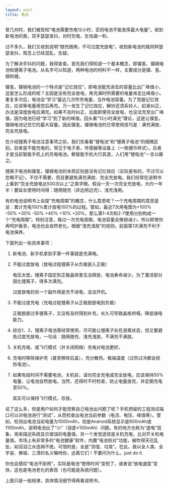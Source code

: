 ```yaml
---
layout: post
title: 电池
---
```


曾几何时，我们被告知“电池需要充电12小时，否则电池不能发挥最大电量”。收到新电池的我，双手瑟瑟发抖，对时充电，生怕漏一秒。

过不多久，我们又收到说明“随充随用，不可过度充放电”。收到新电池的我同样瑟瑟发抖，观念上已经混乱，生疑。

为了解决手抖的问题，我得查查。首先我们得知道一个基本概念，即镍氢、镍镉电池和锂离子电池。从名字可以知道，两种电池的材料不一样，主要成分是镍、氢、镉和锂。

镍氢，镍镉电池的一个特点是“记忆效应”，即电池能充进去的容量比出厂峰值小，这是怎么形成的呢？主因是没有完全放电，再充满时所需要的电量肯定比峰值小。重复多次后，电池会“学习”最近几次所充电量，当作电池容量。为了克服记忆效应，应该等电量用完后再充。万一发生了记忆效应，解铃还须系铃人，赶紧纠正，办法是深度放电后满充。如果不及时纠正，后面即便完全放电，也没法充至出厂峰值，因为电池已经“学习”到了新的峰值。回头看“12小时满充”理论，这是让镍氢，镍镉电池记住它的最大容量。因此镍氢，镍镉电池的日常使用技巧是：满充满放、完全充放电。

在介绍锂离子电池注意事项之前，我们先看看“锂电池”和“锂离子电池”的细微区别。前者是不能充电的，常见于电子表，传感器等设备上（一枚硬币样式）。后者才是当前智能手机上的充电电池。赖智能手机大行其道，人们用“锂电池”一言以蔽之。

锂离子电池和镍氢，镍镉电池的本质区别是没有记忆效应（实际是有的，不过可以忽略不记）。不仅不需要，而且要避免满充满放、完全充放电。我们经常在说明书上看到“完全充放电达500次以上”之类字眼。假设一天一次完全充放电，大约一年半！要延长使用时间得：随用随充（非边用边充）、浅充浅用。

有的电池说明书上会提“充电周期”的概念，什么意思呢？一个充电周期的意思是说：累计充电100%累计放电100%的过程。譬如，最近7次用电图为+100% -50% +30% -50% +40% +10% +20%，那么第1-4次和2-7使用分别构成一个“充电周期”。特别注意，每过一次充电周期，电池容量会微弱减小，所以即使你再呵护备至，电池也会自然老化。根据“浅充浅放”的规则，前面第1次满充不利于电池保养。

下面列出一些具体事项：

1. 新电池、新手机拿到手第一件事就是充满电。
2. 不能过度放电（放电过程锂离子从负极嵌入正极）

   电压太低，锂离子固定到正极晶体里无法释放，电池寿命减少。为了激活部分固化锂离子，得多次满充。

   过度放电的另一个副作用是充不进电，没法开机。
3. 不能过度充电（充电过程锂离子从正极脱嵌电到负极）

   正极脱嵌过多锂离子，又没有及时得到补充，长久可导致晶格坍塌，降低储电能力。
4. 综合1、2，锂离子电池需经常使用，尽可能让锂离子处在游离状态，但又要避免过度充放电，一句话：随用随充、浅充浅放，不满充不满放。
5. 关机充电、或飞行模式（并关闭网络）充电对电池更好。
6. 充电时移除保护壳（甚至移除后盖），充分散热。极端温度（过热过冷都会损伤电池）。
7. 如果有段时间不需要电池，关机前，请勿完全充电或完全放电，应该保持50%电量，让电池自然放电。当然，还得时不时检查，防止电量放完，并定期充电至50%。

   其实可以保持飞行模式，存放。

说了这么多，但是用户如何才能觉察自己电池出问题了呢？手机预留的工程测试端口可以对电池进行“测试”，从而检查出电池当前参数（电流、电压、峰值等）。譬如，检测出电池当前电量为1000mAh，但是Android系统显示是900mAh或1100mAh，说明电池出了“小”（误差±100mAh）问题。有的地方也称为“虚电”现象，用来描述系统显示错误的电量值。另一个发觉途径是关机充电，比对开关机电量值。市场上有非常多的“电池健康”软件，内置“电池校对”功能，被吹得天花乱坠，如滔滔江水连绵不绝。可惜的是，全是“流氓、垃圾”。在此，我以全人类、全宇宙、佛祖、三清的名义嘱咐你，远离它们！不要问为什么，just do it.

你也会感叹“电池不耐用”，实际是电池“使用时间”变短了，或者说“放电速度”变快，这也是电池老化的表现（也可能是系统问题）。

上面只是一般规律，具体情况细节得再看说明书。
